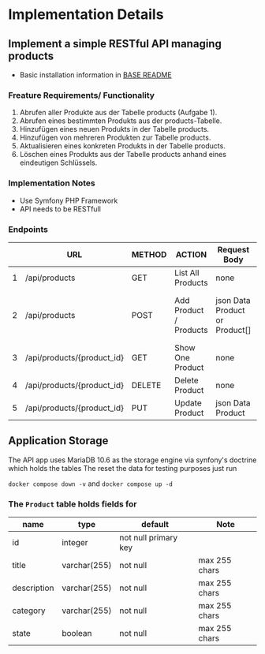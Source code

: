 # Implementation Details

## Implement a simple RESTful API managing products
- Basic installation information in [BASE README](../../README.md)

### Freature Requirements/ Functionality
1. Abrufen aller Produkte aus der Tabelle products (Aufgabe 1).
2. Abrufen eines bestimmten Produkts aus der products-Tabelle.
3. Hinzufügen eines neuen Produkts in der Tabelle products.
4. Hinzufügen von mehreren Produkten zur Tabelle products.
5. Aktualisieren eines konkreten Produkts in der Tabelle products.
6. Löschen eines Produkts aus der Tabelle products anhand eines eindeutigen Schlüssels.

### Implementation Notes
- Use Symfony PHP Framework
- API needs to be RESTfull

### Endpoints
|   | URL                                     | METHOD | ACTION                 | Request Body                   | Response Body | Note                                     |
|---|-----------------------------------------|--------|------------------------|--------------------------------|---------------|------------------------------------------|
| 1 | /api/products                           | GET    | List All Products      | none                           | json Data     | ----                                     |
| 2 | /api/products                           | POST   | Add Product / Products | json Data Product or Product[] | json Data     | used for adding one or multiple products |
| 3 | /api/products/{product_id}              | GET    | Show One Product       | none                           | json Data     | ----                                     |
| 4 | /api/products/{product_id}              | DELETE | Delete Product         | none                           | json Data     | ----                                     |
| 5 | /api/products/{product_id}              | PUT    | Update Product         | json Data Product              | json Data     | ----                                     |

## Application Storage
The API app uses MariaDB 10.6 as the storage engine via synfony's doctrine which holds the tables
The reset the data for testing purposes just run 

``docker compose down -v`` and ``docker compose up -d``

### The ``Product`` table holds fields for

| name        | type          | default              | Note           |
|-------------|---------------|----------------------|----------------|
| id          | integer       | not null primary key |                |
| title       | varchar(255)  | not null             | max 255 chars  |
| description | varchar(255)  | not null             | max 255 chars  |
| category    | varchar(255)  | not null             | max 255 chars  |
| state       | boolean       | not null             | max 255 chars  |

